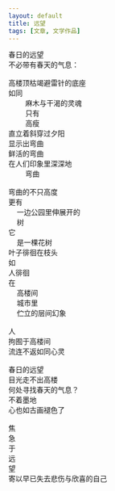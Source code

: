 ```yaml
---
layout: default
title: 远望
tags: [文章, 文学作品]
---
```


<pre class="poem">
春日的远望
不必带有春天的气息：

高楼顶枯竭避雷针的底座
如同
    麻木与干渴的灵魂
    只有
    高瘦
直立着斜穿过夕阳
显示出弯曲
鲜活的弯曲
在人们印象里深深地
    弯曲

弯曲的不只高度
更有
  一边公园里伸展开的
  树
它
  是一棵花树
叶子徘徊在枝头
如
人徘徊
在
  高楼间
  城市里
  伫立的层间幻象

人
拘囿于高楼间
流连不返如同心灵

春日的远望
目光走不出高楼
何处寻找春天的气息？
不着墨地
心也如古画褪色了

焦
急
于
远
望
寄以早已失去悲伤与欣喜的自己
</pre>